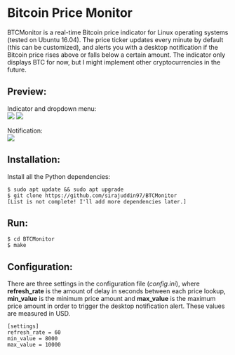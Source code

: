 # Bitcoin Price Monitor
BTCMonitor is a real-time Bitcoin price indicator for Linux operating systems (tested on Ubuntu 16.04). The price ticker updates every minute by default (this can be customized), and alerts you with a desktop notification if the Bitcoin price rises above or falls below a certain amount. The indicator only displays BTC for now, but I might implement other cryptocurrencies in the future.

## Preview:
Indicator and dropdown menu:<br>
![](https://i.imgur.com/pLPlwpT.png?1)
![](https://i.imgur.com/m9sCl0k.png?1)

Notification:<br>
![](https://i.imgur.com/N6Xl1vt.png?1)

## Installation:
Install all the Python dependencies:
```
$ sudo apt update && sudo apt upgrade
$ git clone https://github.com/sirajuddin97/BTCMonitor
[List is not complete! I'll add more dependencies later.]
```

## Run:
```
$ cd BTCMonitor
$ make
```

## Configuration:
There are three settings in the configuration file (*config.ini*), where **refresh_rate** is the amount of delay in seconds between each price lookup, **min_value** is the minimum price amount and **max_value** is the maximum price amount in order to trigger the desktop notification alert. These values are measured in USD.
```
[settings]
refresh_rate = 60
min_value = 8000
max_value = 10000
```
